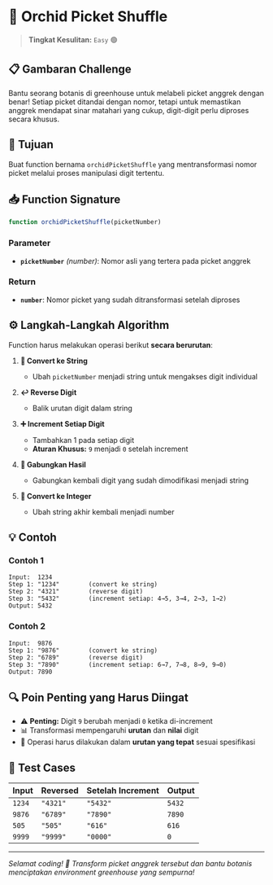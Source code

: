 # 🌺 Orchid Picket Shuffle

> **Tingkat Kesulitan:** `Easy` 🟢

## 📋 Gambaran Challenge

Bantu seorang botanis di greenhouse untuk melabeli picket anggrek dengan benar! Setiap picket ditandai dengan nomor, tetapi untuk memastikan anggrek mendapat sinar matahari yang cukup, digit-digit perlu diproses secara khusus.

## 🎯 Tujuan

Buat function bernama `orchidPicketShuffle` yang mentransformasi nomor picket melalui proses manipulasi digit tertentu.

## 📥 Function Signature

```javascript
function orchidPicketShuffle(picketNumber)
```

### Parameter
- **`picketNumber`** *(number)*: Nomor asli yang tertera pada picket anggrek

### Return
- **`number`**: Nomor picket yang sudah ditransformasi setelah diproses

## ⚙️ Langkah-Langkah Algorithm

Function harus melakukan operasi berikut **secara berurutan**:

1. **🔄 Convert ke String**
   - Ubah `picketNumber` menjadi string untuk mengakses digit individual

2. **↩️ Reverse Digit**
   - Balik urutan digit dalam string

3. **➕ Increment Setiap Digit**
   - Tambahkan 1 pada setiap digit
   - **Aturan Khusus:** `9` menjadi `0` setelah increment

4. **🔗 Gabungkan Hasil**
   - Gabungkan kembali digit yang sudah dimodifikasi menjadi string

5. **🔢 Convert ke Integer**
   - Ubah string akhir kembali menjadi number

## 💡 Contoh

### Contoh 1
```
Input:  1234
Step 1: "1234"        (convert ke string)
Step 2: "4321"        (reverse digit)
Step 3: "5432"        (increment setiap: 4→5, 3→4, 2→3, 1→2)
Output: 5432
```

### Contoh 2
```
Input:  9876
Step 1: "9876"        (convert ke string)
Step 2: "6789"        (reverse digit)
Step 3: "7890"        (increment setiap: 6→7, 7→8, 8→9, 9→0)
Output: 7890
```

## 🔍 Poin Penting yang Harus Diingat

- ⚠️ **Penting:** Digit `9` berubah menjadi `0` ketika di-increment
- 📊 Transformasi mempengaruhi **urutan** dan **nilai** digit
- 🎪 Operasi harus dilakukan dalam **urutan yang tepat** sesuai spesifikasi

## 🧪 Test Cases

| Input | Reversed | Setelah Increment | Output |
|-------|----------|-------------------|--------|
| `1234` | `"4321"` | `"5432"` | `5432` |
| `9876` | `"6789"` | `"7890"` | `7890` |
| `505` | `"505"` | `"616"` | `616` |
| `9999` | `"9999"` | `"0000"` | `0` |

---

*Selamat coding! 🚀 Transform picket anggrek tersebut dan bantu botanis menciptakan environment greenhouse yang sempurna!*
